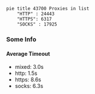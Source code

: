 
```mermaid
pie title 43700 Proxies in list
    "HTTP" : 24443
    "HTTPS": 6317
    "SOCKS" : 17925
```

### Some Info
#### Average Timeout

- mixed: 3.0s
- http: 1.5s
- https: 8.6s
- socks: 6.3s